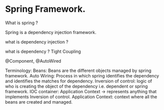 # Spring Framework.

What is spring ?

Spring is a dependency injection framework.

what is dependency injection ?

what is dependency ?
Tight Coupling 

@Component, @AutoWired

Terminology:
Beans: Beans are the different objects managed by spring framework.
Auto Wiring: Process in which spring identifies the dependency and identifies the matches for dependency.
Inversion of control: logic of who is creating the object of the dependency i.e. dependent or spring framework.
IOC container: Application Context -> represents anything that implements Inversion of control.
Application Context: context where all the beans are created and managed.
